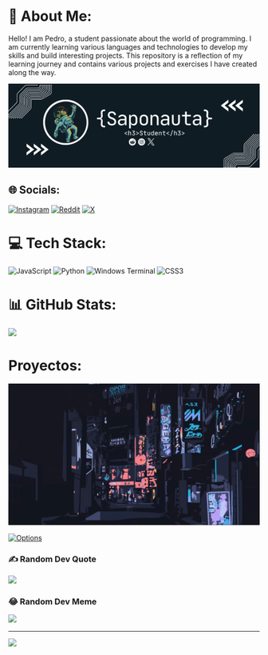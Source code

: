 # 💫 About Me:
Hello! I am Pedro, a student passionate about the world of programming. I am currently learning various languages and technologies to develop my skills and build interesting projects. This repository is a reflection of my learning journey and contains various projects and exercises I have created along the way.

![img](Saponauta.png)
## 🌐 Socials:
[![Instagram](https://img.shields.io/badge/Instagram-%23E4405F.svg?logo=Instagram&logoColor=white)](https://instagram.com/saponauta4) [![Reddit](https://img.shields.io/badge/Reddit-%23FF4500.svg?logo=Reddit&logoColor=white)](https://reddit.com/user/u/RevolutionaryUsual88) [![X](https://img.shields.io/badge/X-black.svg?logo=X&logoColor=white)](https://x.com/@Saponauta_nauta) 

# 💻 Tech Stack:
![JavaScript](https://img.shields.io/badge/javascript-%23323330.svg?style=for-the-badge&logo=javascript&logoColor=%23F7DF1E) ![Python](https://img.shields.io/badge/python-3670A0?style=for-the-badge&logo=python&logoColor=ffdd54) ![Windows Terminal](https://img.shields.io/badge/Windows%20Terminal-%234D4D4D.svg?style=for-the-badge&logo=windows-terminal&logoColor=white) ![CSS3](https://img.shields.io/badge/css3-%231572B6.svg?style=for-the-badge&logo=css3&logoColor=white)
# 📊 GitHub Stats:
![](https://github-readme-stats.vercel.app/api/top-langs/?username=pie224&theme=dark&hide_border=false&include_all_commits=false&count_private=false&layout=compact)

# Proyectos:
![gif](gif.gif)

[![Options](https://img.shields.io/github/stars/mouredev/roadmap-retos-programacion?label=Options%20)](https://github.com/pie224/Options)

### ✍️ Random Dev Quote
![](https://quotes-github-readme.vercel.app/api?type=horizontal&theme=radical)

### 😂 Random Dev Meme
<img src='https://memer-new.vercel.app/' style="height: 400px;"/>

---
[![](https://visitcount.itsvg.in/api?id=pie224&icon=2&color=0)](https://visitcount.itsvg.in)

<!-- Proudly created with GPRM ( https://gprm.itsvg.in ) -->
